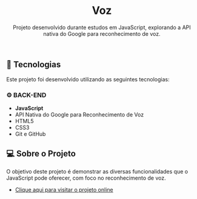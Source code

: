 <h1 align="center">Voz</h1>

<p align="center">Projeto desenvolvido durante estudos em JavaScript, explorando a API nativa do Google para reconhecimento de voz.</p>

<br>

## 🚀 Tecnologias

Este projeto foi desenvolvido utilizando as seguintes tecnologias:

### ⚙ BACK-END
- **JavaScript**
- API Nativa do Google para Reconhecimento de Voz
- HTML5
- CSS3
- Git e GitHub

## 💻 Sobre o Projeto

O objetivo deste projeto é demonstrar as diversas funcionalidades que o JavaScript pode oferecer, com foco no reconhecimento de voz.

- [Clique aqui para visitar o projeto online](https://voz.vercel.app/)
